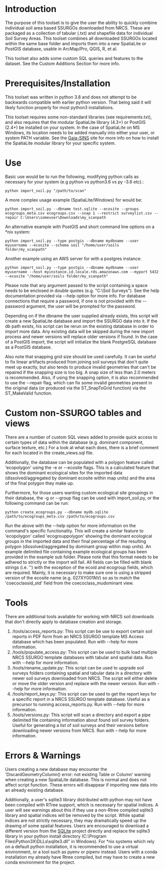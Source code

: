 # Introduction #
The purpose of this toolset is to give the user the ability to quickly combine individual soil area based SSURGOs downloaded from NRCS. These are packaged as a collection of tabular (.txt) and shapefile data for individual Soil Survey Areas. This toolset combines all downloaded SSURGOs located within the same base folder and imports them into a new SpatiaLite or PostGIS database, usable in ArcMap/Pro, QGIS, R, et al.

This toolset also adds some custom SQL queries and features to the dataset. See the Custom Additions Section for more info.

# Prerequisites/Installation #
This toolset was written in python 3.8 and does not attempt to be backwards compatible with earlier python version. That being said it will likely function properly for most python3 installations.

This toolset requires some non-standard libraries (see requirements.txt), and also requires that the modular SpatiaLite library (4.3+) or PostGIS (2.4+) be installed on your system. In the case of SpatiaLite on MS Windows, its location needs to be added manually into either your user, or system PATH variable. See the [Gaia-SINS](https://www.gaia-gis.it/gaia-sins/) site for more info on how to install the SpatiaLite modular library for your specific system. 

# Use #
Basic use would be to run the following, modifying python calls as necessary for your system (e.g python vs python3.6 vs py -3.6 etc).: 

`python import_soil.py "/path/to/scan"`

A more complex usage example (SpatiaLite/Windows) for would be:

`python import_soil.py --dbname test.sqlite --ecosite --groups ecogroups_meta.csv ecogroups.csv --snap 1 --restrict surveylist.csv --repair C:\Users\someuser\Downloads\my_scanpath`

An alternative example with PostGIS and short command line options on a \*nix system:

`python import_soil.py --type postgis --dbname mydbname --user myusername --ecosite --schema soil "/home/user/soils folder/my_scanpath"`

Another example using an AWS server for with a postgres instance:

`python import_soil.py --type postgis --dbname mydbname --user myusername --host myinstance.id.locale.rds.amazonaws.com --myport 5432 --ecosite "/home/user/soils folder/my_scanpath"`

Please note that any argument passed to the script containing a space needs to be enclosed in double quotes (e.g. "C:\Soil Surveys"). See the help documentation provided via --help option for more info. For database connections that require a password, if one is not provided with the --password argument, the user will be prompted for the password.

Depending on if the dbname the user supplied already exists, this script will create a new SpatiaLite database and import the SSURGO data into it. If the db path exists, his script can be rerun on the existing database in order to import more data. Any existing data will be skipped during the new import process and newer versions will replace older versions if found. In the case of a PostGIS import, the script will initialize the blank PostgreSQL database as a PostGIS database.

Also note that snapping grid size should be used carefully. It can be useful to fix linear artifacts produced from joining soil surveys that don't quite meet up exactly, but also tends to produce invalid geometries that can't be repaired if the snapping size is too big. A snap size of less than 2.0 meters is recommended. Also, if using the snapping option, it is also recommended to use the --repair flag, which can fix some invalid geometries present in the original data (or produced via the ST_SnapToGrid function) via the ST_MakeValid function.

# Custom non-SSURGO tables and views #
There are a number of custom SQL views added to provide quick access to certain types of data within the database (e.g. dominant component, surface texture, etc.)  For a look at what each does, there is a brief comment for each located in the create_views.sql file. 

Additionally, the database can be populated with a polygon feature called 'ecopolygon' using the -e or --ecosite flags. This is a calculated feature that shows the dominant ecological sites for the imported data (dissolved/aggregated by dominant ecosite within map units) and the area of the final polygon they make up.

Furthermore, for those users wanting custom ecological site groupings in their database, the -g or --group flag can be used with import_soil.py, or the following command can be run:

`python create_ecogroups.py --dbname mydb.sqlite /path/to/ecogroups_meta.csv /path/to/ecogroups.csv`

Run the above with the --help option for more information on the command's specific functionality. This will create a similar feature to 'ecopolygon' called 'ecogrouppolygon' showing the dominant ecological groups in the imported data and their final percentage of the resulting polygon (dissolved/aggregated by dominant group within map units). An example delimited file containing example ecological groups has been provided in the example sub folder. Please note that this format needs to be adhered to strictly or the import will fail. All fields can be filled with blank strings (i.e. '') with the exception of the ecoid and ecogroup fields, which are required. Mainly, it is necessary to make sure one is using a stripped version of the ecosite name (e.g. 027XY001NV) so as to match the 'coecoclassid_std' field from the coecoclass_mudominant view.

# Tools #
There are additional tools available for working with NRCS soil downloads that don't directly apply to database creation and storage.

1. /tools/access_reports.py: This script can be use to export certain soil reports in PDF form from an NRCS SSURGO template MS Access database which has been populated. Run with --help for more information.
2. /tools/populate_access.py: This script can be used to bulk load multiple NRCS SSURGO template databases with tabular and spatial data. Run with --help for more information.
3. /tools/rename_update.py: This script can be used to upgrade soil surveys folders containing spatial and tabular data in a directory with newer soil surveys downloaded from NRCS. The script will either delete or move the older version and replace with the newer version. Run with --help for more information.
4. /tools/report_keys.py: This script can be used to get the report keys for a specific report in a NRCS SSURGO template database. Useful as a precursor to running access_reports.py. Run with --help for more information.
5. /tools/versions.py: This script will scan a directory and export a pipe delimited file containing information about found soil survey folders. Useful for generating a list of soil surveys and their versions before downloading newer versions from NRCS. Run with --help for more information.

# Errors & Warnings #
Users creating a new database may encounter the 'DiscardGeometryColumn() error: not existing Table or Column' warning when creating a new SpatiaLite database. This is normal and does not affect script function. These errors will disappear if importing new data into an already existing database.

Additionally, a user's sqlite3 library distributed with python may not have been compiled with RTree support, which is necessary for spatial indices. A user will see warnings about this if they use a non-Rtree compiled sqlite3 library and spatial indices will be removed by the script. While spatial indices are not strictly necessary, they may dramatically speed up the drawing of some spatial features. Users are encouraged to download a different version from the [SQLite](https://sqlite.org/download.html) project directly and replace the sqlite3 library in your python install directory (C:\Program Files\Python3X\DLLs\sqlite3.dll" in Windows). For \*nix systems which rely on a default python installation, it is recommended to use a virtual environment, or a tool such as pyenv or pipenv instead. Users with a conda installation my already have Rtree compiled, but may have to create a new conda environment for the project.